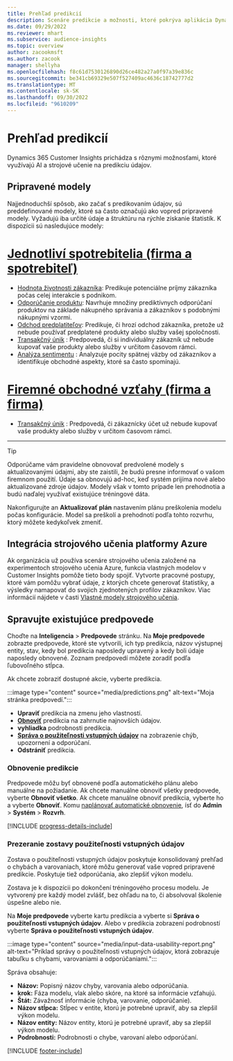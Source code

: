```yaml
---
title: Prehľad predikcií
description: Scenáre predikcie a možnosti, ktoré pokrýva aplikácia Dynamics 365 Customer Insights.
ms.date: 09/29/2022
ms.reviewer: mhart
ms.subservice: audience-insights
ms.topic: overview
author: zacookmsft
ms.author: zacook
manager: shellyha
ms.openlocfilehash: f8c61d7530126890d26ce482a27a0f97a39e836c
ms.sourcegitcommit: be341cb69329e507f527409ac4636c18742777d2
ms.translationtype: MT
ms.contentlocale: sk-SK
ms.lasthandoff: 09/30/2022
ms.locfileid: "9610209"
---
```

# <a name="predictions-overview"></a>Prehľad predikcií

Dynamics 365 Customer Insights prichádza s rôznymi možnosťami, ktoré využívajú AI a strojové učenie na predikciu údajov.

## <a name="out-of-box-models"></a>Pripravené modely

Najjednoduchší spôsob, ako začať s predikovaním údajov, sú preddefinované modely, ktoré sa často označujú ako vopred pripravené modely. Vyžadujú iba určité údaje a štruktúru na rýchle získanie štatistík. K dispozícii sú nasledujúce modely:

# <a name="individual-consumers-b-to-c"></a>[Jednotliví spotrebitelia (firma a spotrebiteľ)](#tab/b2c)

- [Hodnota životnosti zákazníka](predict-customer-lifetime-value.md): Predikuje potenciálne príjmy zákazníka počas celej interakcie s podnikom.
- [Odporúčanie produktu](predict-product-recommendation.md): Navrhuje množiny prediktívnych odporúčaní produktov na základe nákupného správania a zákazníkov s podobnými nákupnými vzormi.
- [Odchod predplatiteľov](predict-subscription-churn.md): Predikuje, či hrozí odchod zákazníka, pretože už nebude používať predplatené produkty alebo služby vašej spoločnosti.
- [Transakčný únik](predict-transactional-churn.md) : Predpovedá, či si individuálny zákazník už nebude kupovať vaše produkty alebo služby v určitom časovom rámci.
- [Analýza sentimentu](sentiment-analysis.md) : Analyzuje pocity spätnej väzby od zákazníkov a identifikuje obchodné aspekty, ktoré sa často spomínajú.

# <a name="business-accounts-b-to-b"></a>[Firemné obchodné vzťahy (firma a firma)](#tab/b2b)

- [Transakčný únik](predict-transactional-churn.md) : Predpovedá, či zákaznícky účet už nebude kupovať vaše produkty alebo služby v určitom časovom rámci.

---

> [!TIP]
> Odporúčame vám pravidelne obnovovať predvolené modely s aktualizovanými údajmi, aby ste zaistili, že budú presne informovať o vašom firemnom použití. Údaje sa obnovujú ad-hoc, keď systém prijíma nové alebo aktualizované zdroje údajov. Modely však v tomto prípade len prehodnotia a budú naďalej využívať existujúce tréningové dáta.
>
> Nakonfigurujte an **Aktualizovať plán** nastavením plánu preškolenia modelu počas konfigurácie. Model sa preškolí a prehodnotí podľa tohto rozvrhu, ktorý môžete kedykoľvek zmeniť.

## <a name="azure-machine-learning-integration"></a>Integrácia strojového učenia platformy Azure

Ak organizácia už používa scenáre strojového učenia založené na experimentoch strojového učenia Azure, funkcia vlastných modelov v Customer Insights pomôže tieto body spojiť. Vytvorte pracovné postupy, ktoré vám pomôžu vybrať údaje, z ktorých chcete generovať štatistiky, a výsledky namapovať do svojich zjednotených profilov zákazníkov. Viac informácií nájdete v časti [Vlastné modely strojového učenia](custom-models.md).

## <a name="manage-existing-predictions"></a>Spravujte existujúce predpovede

Choďte na **Inteligencia** > **Predpovede** stránku. Na **Moje predpovede** zobrazte predpovede, ktoré ste vytvorili, ich typ predikcia, názov výstupnej entity, stav, kedy bol predikcia naposledy upravený a kedy boli údaje naposledy obnovené. Zoznam predpovedí môžete zoradiť podľa ľubovoľného stĺpca.

Ak chcete zobraziť dostupné akcie, vyberte predikcia.

:::image type="content" source="media/predictions.png" alt-text="Moja stránka predpovedí.":::

- **Upraviť** predikcia na zmenu jeho vlastností.
- [**Obnoviť**](#refresh-a-prediction) predikcia na zahrnutie najnovších údajov.
- **vyhliadka** podrobnosti predikcia.
- [**Správa o použiteľnosti vstupných údajov**](#view-the-input-data-usability-report) na zobrazenie chýb, upozornení a odporúčaní.
- **Odstrániť** predikcia.

### <a name="refresh-a-prediction"></a>Obnovenie predikcie

Predpovede môžu byť obnovené podľa automatického plánu alebo manuálne na požiadanie. Ak chcete manuálne obnoviť všetky predpovede, vyberte **Obnoviť všetko**. Ak chcete manuálne obnoviť predikcia, vyberte ho a vyberte **Obnoviť**. Komu [naplánovať automatické obnovenie](schedule-refresh.md), ísť do **Admin** > **Systém** > **Rozvrh**.

[!INCLUDE [progress-details-include](includes/progress-details-pane.md)]

### <a name="view-the-input-data-usability-report"></a>Prezeranie zostavy použiteľnosti vstupných údajov

Zostava o použiteľnosti vstupných údajov poskytuje konsolidovaný prehľad o chybách a varovaniach, ktoré môžu generovať vaše vopred pripravené predikcie. Poskytuje tiež odporúčania, ako zlepšiť výkon modelu.

Zostava je k dispozícii po dokončení tréningového procesu modelu. Je vytvorený pre každý model zvlášť, bez ohľadu na to, či absolvoval školenie úspešne alebo nie.

Na **Moje predpovede** vyberte kartu predikcia a vyberte si **Správa o použiteľnosti vstupných údajov**. Alebo v predikcia zobrazení podrobností vyberte **Správa o použiteľnosti vstupných údajov**.

:::image type="content" source="media/input-data-usability-report.png" alt-text="Príklad správy o použiteľnosti vstupných údajov, ktorá zobrazuje tabuľku s chybami, varovaniami a odporúčaniami.":::

Správa obsahuje:

- **Názov:** Popisný názov chyby, varovania alebo odporúčania.
- **krok:** Fáza modelu, vlak alebo skóre, na ktoré sa informácie vzťahujú.
- **Štát:** Závažnosť informácie (chyba, varovanie, odporúčanie).
- **Názov stĺpca:** Stĺpec v entite, ktorú je potrebné upraviť, aby sa zlepšil výkon modelu.
- **Názov entity:** Názov entity, ktorú je potrebné upraviť, aby sa zlepšil výkon modelu.
- **Podrobnosti:** Podrobnosti o chybe, varovaní alebo odporúčaní.

[!INCLUDE [footer-include](includes/footer-banner.md)]
